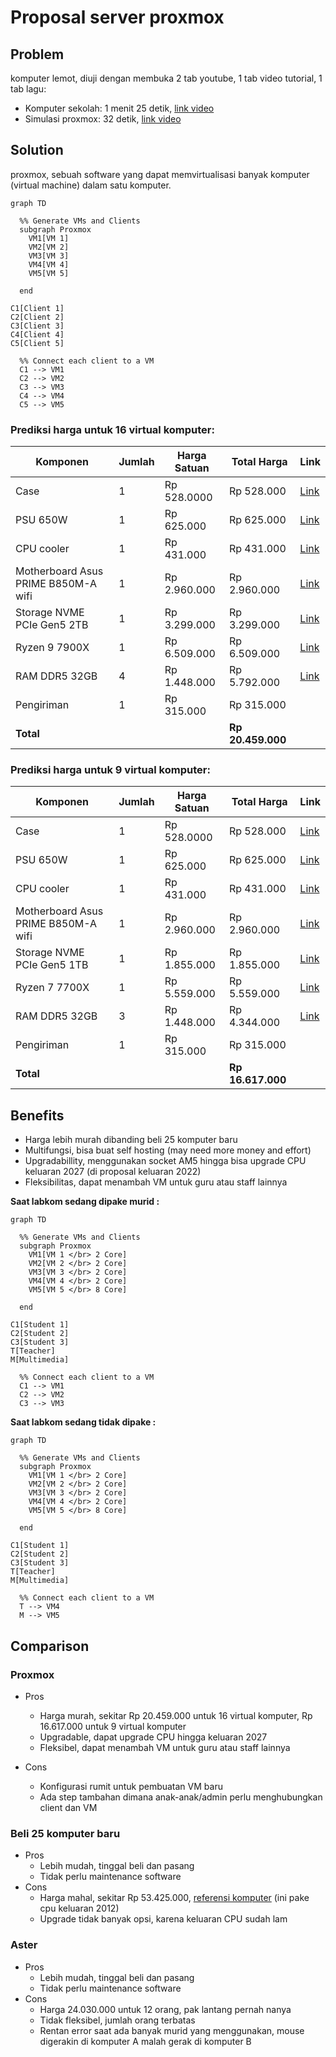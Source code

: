 # Proposal server proxmox

## Problem

komputer lemot, diuji dengan membuka 2 tab youtube, 1 tab video tutorial, 1 tab lagu:

- Komputer sekolah: 1 menit 25 detik, [link video](https://youtube.com/shorts/LPXBA9O1mVw?feature=share)
- Simulasi proxmox: 32 detik, [link video](https://youtube.com/shorts/eW6Xy3i7Nbk?feature=share)


## Solution

proxmox, sebuah software yang dapat memvirtualisasi banyak komputer (virtual machine) dalam satu komputer.

```mermaid
graph TD

  %% Generate VMs and Clients
  subgraph Proxmox
    VM1[VM 1]
    VM2[VM 2]
    VM3[VM 3]
    VM4[VM 4]
    VM5[VM 5]

  end

C1[Client 1]
C2[Client 2]
C3[Client 3]
C4[Client 4]
C5[Client 5]

  %% Connect each client to a VM
  C1 --> VM1
  C2 --> VM2
  C3 --> VM3
  C4 --> VM4
  C5 --> VM5
```

### Prediksi harga untuk 16 virtual komputer:
| Komponen | Jumlah | Harga Satuan | Total Harga | Link |
|------------------|--------|--------------|-------------|--------------|
| Case | 1 | Rp 528.0000| Rp 528.000| [Link](https://www.tokopedia.com/enterkomputer/antec-nx200m-matx-gaming-case-left-side-glass-door-free-1-pcs-12cm-fan-1729625054865754704) |
| PSU 650W | 1 | Rp 625.000| Rp 625.000| [Link](https://www.tokopedia.com/enterkomputer/1stplayer-ack-series-650w-ha-650ac1-80-certified-with-embossed-cable-active-pfc-psu-650-watt-1730822508688934876) |
| CPU cooler | 1 | Rp 431.000 | Rp 431.000 | [Link](https://www.tokopedia.com/enterkomputer/deepcool-ak400-white-lga1700-support) |
| Motherboard Asus PRIME B850M-A wifi | 1 | Rp 2.960.000 | Rp 2.960.000 | [Link](https://www.tokopedia.com/enterkomputer/asus-prime-b850m-a-wifi-csm-am5-amd-b850-ddr5-usb3-2-type-c-sata3-1731912530498324048) |
| Storage NVME PCIe Gen5 2TB | 1 | Rp 3.299.000 | Rp 3.299.000 | [Link](https://www.tokopedia.com/enterkomputer/adata-xpg-mars-980-pro-2tb-pcie-gen5-x4-ssd-2tb-1731695090766743120) |
| Ryzen 9 7900X | 1 | Rp 6.509.000 | Rp 6.509.000 | [Link](https://www.tokopedia.com/enterkomputer/amd-ryzen-9-7900x-4-7ghz-up-to-5-6ghz-cache-64mb-am5-box-12-core) |
| RAM DDR5 32GB | 4 | Rp 1.448.000 | Rp 5.792.000 | [Link](https://www.tokopedia.com/enterkomputer/crucial-ddr5-pc44800-5600mhz-32gb-1x32gb-ct32g56c46u5-ram-32gb-1731520635660830288?extParam=src%3Dshop%26whid%3D53830&aff_unique_id=&channel=others&chain_key=) |
| Pengiriman | 1 | Rp 315.000 | Rp 315.000 |  |
| **Total** | | | **Rp 20.459.000** | |

### Prediksi harga untuk 9 virtual komputer:
| Komponen | Jumlah | Harga Satuan | Total Harga | Link |
|------------------|--------|--------------|-------------|--------------|
| Case | 1 | Rp 528.0000| Rp 528.000| [Link](https://www.tokopedia.com/enterkomputer/antec-nx200m-matx-gaming-case-left-side-glass-door-free-1-pcs-12cm-fan-1729625054865754704) |
| PSU 650W | 1 | Rp 625.000| Rp 625.000| [Link](https://www.tokopedia.com/enterkomputer/1stplayer-ack-series-650w-ha-650ac1-80-certified-with-embossed-cable-active-pfc-psu-650-watt-1730822508688934876) |
| CPU cooler | 1 | Rp 431.000 | Rp 431.000 | [Link](https://www.tokopedia.com/enterkomputer/deepcool-ak400-white-lga1700-support) |
| Motherboard Asus PRIME B850M-A wifi | 1 | Rp 2.960.000 | Rp 2.960.000 | [Link](https://www.tokopedia.com/enterkomputer/asus-prime-b850m-a-wifi-csm-am5-amd-b850-ddr5-usb3-2-type-c-sata3-1731912530498324048) |
| Storage NVME PCIe Gen5 1TB | 1 | Rp 1.855.000 | Rp 1.855.000 | [Link](https://www.tokopedia.com/enterkomputer/msi-spatium-m560-1tb-m-2-nvme-pcie-gen5-x4-ssd-1tb-1731318177511147088) |
| Ryzen 7 7700X | 1 | Rp 5.559.000 | Rp 5.559.000 | [Link](https://www.tokopedia.com/enterkomputer/amd-ryzen-7-7700x-4-5ghz-up-to-5-4ghz-cache-32mb-am5-box-8-core) |
| RAM DDR5 32GB | 3 | Rp 1.448.000 | Rp 4.344.000 | [Link](https://www.tokopedia.com/enterkomputer/crucial-ddr5-pc44800-5600mhz-32gb-1x32gb-ct32g56c46u5-ram-32gb-1731520635660830288?extParam=src%3Dshop%26whid%3D53830&aff_unique_id=&channel=others&chain_key=) |
| Pengiriman | 1 | Rp 315.000 | Rp 315.000 |  |
| **Total** | | | **Rp 16.617.000** | |

## Benefits

- Harga lebih murah dibanding beli 25 komputer baru
- Multifungsi, bisa buat self hosting (may need more money and effort)
- Upgradabillity, menggunakan socket AM5 hingga bisa upgrade CPU keluaran 2027 (di proposal keluaran 2022)
- Fleksibilitas, dapat menambah VM untuk guru atau staff lainnya

**Saat labkom sedang dipake murid :**
```mermaid
graph TD

  %% Generate VMs and Clients
  subgraph Proxmox
    VM1[VM 1 </br> 2 Core]
    VM2[VM 2 </br> 2 Core]
    VM3[VM 3 </br> 2 Core]
    VM4[VM 4 </br> 2 Core]
    VM5[VM 5 </br> 8 Core]

  end

C1[Student 1]
C2[Student 2]
C3[Student 3]
T[Teacher]
M[Multimedia]

  %% Connect each client to a VM
  C1 --> VM1
  C2 --> VM2
  C3 --> VM3
```
**Saat labkom sedang tidak dipake :**
```mermaid
graph TD

  %% Generate VMs and Clients
  subgraph Proxmox
    VM1[VM 1 </br> 2 Core]
    VM2[VM 2 </br> 2 Core]
    VM3[VM 3 </br> 2 Core]
    VM4[VM 4 </br> 2 Core]
    VM5[VM 5 </br> 8 Core]

  end

C1[Student 1]
C2[Student 2]
C3[Student 3]
T[Teacher]
M[Multimedia]

  %% Connect each client to a VM
  T --> VM4
  M --> VM5

```

## Comparison
### Proxmox
- Pros
  - Harga murah, sekitar Rp 20.459.000 untuk 16 virtual komputer, Rp 16.617.000 untuk 9 virtual komputer
  - Upgradable, dapat upgrade CPU hingga keluaran 2027
  - Fleksibel, dapat menambah VM untuk guru atau staff lainnya

- Cons
  - Konfigurasi rumit untuk pembuatan VM baru
  - Ada step tambahan dimana anak-anak/admin perlu menghubungkan client dan VM
  
### Beli 25 komputer baru
- Pros
  - Lebih mudah, tinggal beli dan pasang
  - Tidak perlu maintenance software
- Cons
  - Harga mahal, sekitar Rp 53.425.000, [referensi komputer](https://www.tokopedia.com/tokohone/komputer-pc-all-in-one-komputer-ultra-tipis-lenovo-komputer-all-in-one-dengan-layar-definisi-tinggi-prosesor-intel-core-i3-i5-i7-16g-1tb-cocok-untuk-kantor-belajar-bekerja-bermain-game-garansi-6-tahun-1731270552600479301) (ini pake cpu keluaran 2012)
  - Upgrade tidak banyak opsi, karena keluaran CPU sudah lam

### Aster
- Pros
  - Lebih mudah, tinggal beli dan pasang
  - Tidak perlu maintenance software
- Cons
  - Harga 24.030.000 untuk 12 orang, pak lantang pernah nanya
  - Tidak fleksibel, jumlah orang terbatas
  - Rentan error saat ada banyak murid yang menggunakan, mouse digerakin di komputer A malah gerak di komputer B